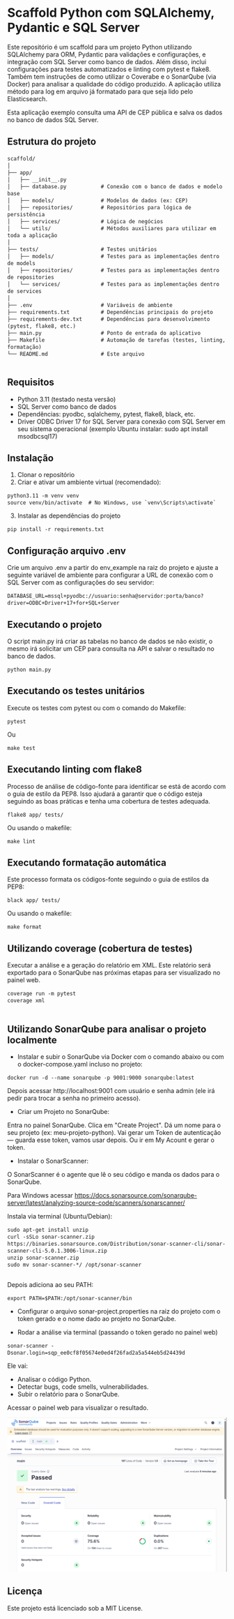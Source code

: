 # Scaffold Python com SQLAlchemy, Pydantic e SQL Server

Este repositório é um scaffold para um projeto Python utilizando SQLAlchemy para ORM, Pydantic para validações e configurações, e integração com SQL Server como banco de dados. Além disso, inclui configurações para testes automatizados e linting com pytest e flake8. Também tem instruções de como utilizar o Coverabe e o SonarQube (via Docker) para analisar a qualidade do código produzido.
A aplicação utiliza método para log em arquivo já formatado para que seja lido pelo Elasticsearch.

Esta aplicação exemplo consulta uma API de CEP pública e salva os dados no banco de dados SQL Server.

## Estrutura do projeto

```
scaffold/
│
├── app/
│   ├── __init__.py
│   ├── database.py           # Conexão com o banco de dados e modelo base
│   ├── models/               # Modelos de dados (ex: CEP)
│   ├── repositories/         # Repositórios para lógica de persistência
│   ├── services/             # Lógica de negócios
│   └── utils/                # Métodos auxiliares para utilizar em toda a aplicação
│
├── tests/                    # Testes unitários
│   ├── models/               # Testes para as implementações dentro de models
│   ├── repositories/         # Testes para as implementações dentro de repositories
│   └── services/             # Testes para as implementações dentro de services
│
├── .env                      # Variáveis de ambiente
├── requirements.txt          # Dependências principais do projeto
├── requirements-dev.txt      # Dependências para desenvolvimento (pytest, flake8, etc.)
├── main.py                   # Ponto de entrada do aplicativo
├── Makefile                  # Automação de tarefas (testes, linting, formatação)
└── README.md                 # Este arquivo
              

```

## Requisitos
 
- Python 3.11 (testado nesta versão)
- SQL Server como banco de dados
- Dependências: pyodbc, sqlalchemy, pytest, flake8, black, etc.
- Driver ODBC Driver 17 for SQL Server para conexão com SQL Server em seu sistema operacional (exemplo Ubuntu instalar: sudo apt install msodbcsql17)

## Instalação

1) Clonar o repositório
2) Criar e ativar um ambiente virtual (recomendado):

```
python3.11 -m venv venv
source venv/bin/activate  # No Windows, use `venv\Scripts\activate`

```

3) Instalar as dependências do projeto

```
pip install -r requirements.txt

```

## Configuração arquivo .env

Crie um arquivo .env a partir do env_example na raiz do projeto e ajuste a seguinte variável de ambiente para configurar a URL de conexão com o SQL Server com as configurações do seu servidor:

```
DATABASE_URL=mssql+pyodbc://usuario:senha@servidor:porta/banco?driver=ODBC+Driver+17+for+SQL+Server

```

## Executando o projeto

O script main.py irá criar as tabelas no banco de dados se não existir, o mesmo irá solicitar um CEP para consulta na API e salvar o resultado no banco de dados.

```
python main.py

```

## Executando os testes unitários

Execute os testes com pytest ou com o comando do Makefile:

```
pytest

```

Ou 

```
make test

```

## Executando linting com flake8

Processo de análise de código-fonte para identificar se está de acordo com o guia de estilo da PEP8. Isso ajudará a garantir que o código esteja seguindo as boas práticas e tenha uma cobertura de testes adequada.


```
flake8 app/ tests/

```

Ou usando o makefile:

```
make lint

```

## Executando formatação automática 

Este processo formata os códigos-fonte seguindo o guia de estilos da PEP8:

```
black app/ tests/

```

Ou usando o makefile:

```
make format

```

## Utilizando coverage (cobertura de testes)

Executar a análise e a geração do relatório em XML. Este relatório será exportado para o SonarQube nas próximas etapas para ser visualizado no painel web.

```
coverage run -m pytest
coverage xml


```


## Utilizando SonarQube para analisar o projeto localmente

- Instalar e subir o SonarQube via Docker com o comando abaixo ou com o docker-compose.yaml incluso no projeto:

```
docker run -d --name sonarqube -p 9001:9000 sonarqube:latest

```

Depois acessar http://localhost:9001 com usuário e senha admin (ele irá pedir para trocar a senha no primeiro acesso).

- Criar um Projeto no SonarQube:

Entra no painel SonarQube.
Clica em "Create Project".
Dá um nome para o seu projeto (ex: meu-projeto-python).
Vai gerar um Token de autenticação — guarda esse token, vamos usar depois. Ou ir em My Acount e gerar o token.

- Instalar o SonarScanner:

O SonarScanner é o agente que lê o seu código e manda os dados para o SonarQube.

Para Windows acessar https://docs.sonarsource.com/sonarqube-server/latest/analyzing-source-code/scanners/sonarscanner/

Instala via terminal (Ubuntu/Debian):

```
sudo apt-get install unzip
curl -sSLo sonar-scanner.zip https://binaries.sonarsource.com/Distribution/sonar-scanner-cli/sonar-scanner-cli-5.0.1.3006-linux.zip
unzip sonar-scanner.zip
sudo mv sonar-scanner-*/ /opt/sonar-scanner


```

Depois adiciona ao seu PATH:

```
export PATH=$PATH:/opt/sonar-scanner/bin

```

- Configurar o arquivo sonar-project.properties na raiz do projeto com o token gerado e o nome dado ao projeto no SonarQube.

- Rodar a análise via terminal (passando o token gerado no painel web)

```
sonar-scanner -Dsonar.login=sqp_ee0cf8f05674e0ed4f26fad2a5a544eb5d24439d

```

Ele vai:
- Analisar o código Python.
- Detectar bugs, code smells, vulnerabilidades.
- Subir o relatório para o SonarQube.


Acessar o painel web para visualizar o resultado.

![Painel SonarQube](https://github.com/cesssar/ScaffoldPython/blob/main/sonarqube.png)


## Licença

Este projeto está licenciado sob a MIT License.
